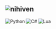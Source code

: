 ![nihiven](https://img.shields.io/badge/nihiven-'22-pink)
---
![Python](https://img.shields.io/badge/python%20-%2314354C.svg?&style=for-the-badge&logo=python&logoColor=white) ![C#](https://img.shields.io/badge/c%23%20-%23239120.svg?&style=for-the-badge&logo=c-sharp&logoColor=white) ![Lua](https://img.shields.io/badge/lua-%232C2D72.svg?&style=for-the-badge&logo=lua&logoColor=white) 
